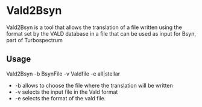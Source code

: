 Vald2Bsyn 
==============

Vald2Bsyn is a tool that allows the translation of a file written using the format set by the VALD database in a file that can be used as input for Bsyn, part of Turbospectrum

Usage
-----
Vald2Bsyn -b BsynFile -v Valdfile -e all|stellar

- -b allows to choose the file where the translation will be written
- -v selects the input file in the Vald format
- -e selects the format of the vald file.


